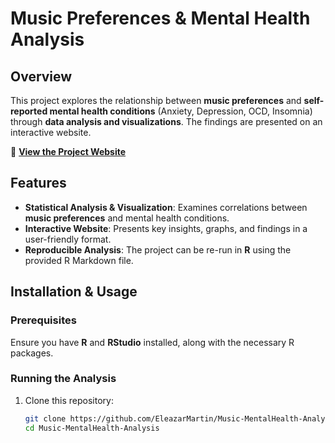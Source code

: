 # Music Preferences & Mental Health Analysis  

## Overview  
This project explores the relationship between **music preferences** and **self-reported mental health conditions** (Anxiety, Depression, OCD, Insomnia) through **data analysis and visualizations**. The findings are presented on an interactive website.  

🔗 **[View the Project Website](https://sites.google.com/rice.edu/eleazarmartindsci304/home)**  

## Features  
- **Statistical Analysis & Visualization**: Examines correlations between **music preferences** and mental health conditions.  
- **Interactive Website**: Presents key insights, graphs, and findings in a user-friendly format.  
- **Reproducible Analysis**: The project can be re-run in **R** using the provided R Markdown file.  

## Installation & Usage  

### Prerequisites  
Ensure you have **R** and **RStudio** installed, along with the necessary R packages.  

### Running the Analysis  
1. Clone this repository:  
   ```bash
   git clone https://github.com/EleazarMartin/Music-MentalHealth-Analysis.git
   cd Music-MentalHealth-Analysis
